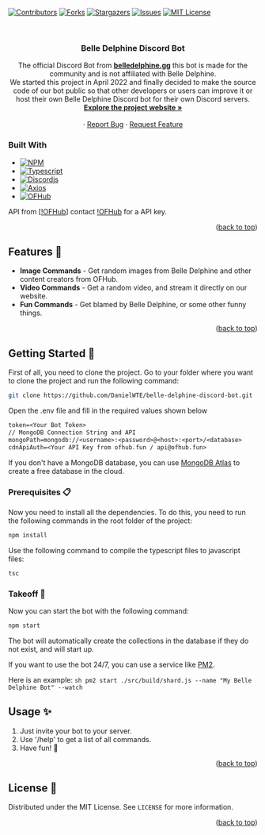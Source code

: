 <a name="readme-top"></a>

[![Contributors][contributors-shield]][contributors-url]
[![Forks][forks-shield]][forks-url]
[![Stargazers][stars-shield]][stars-url]
[![Issues][issues-shield]][issues-url]
[![MIT License][license-shield]][license-url]


<br />
<div align="center">

<h3 align="center">Belle Delphine Discord Bot</h3>

  <p align="center">
    The official Discord Bot from <a href="https://belledelphine.gg/"><strong>belledelphine.gg</strong></a> this bot is made for the community and is not affiliated with Belle Delphine.
    <br />
    We started this project in April 2022 and finally decided to make the source code of our bot public so that other developers or users can improve it or host their own Belle Delphine Discord bot for their own Discord servers.
    <br />
    <a href="https://belledelphine.gg/"><strong>Explore the project website »</strong></a>
    <br />
    <br />
    ·
    <a href="https://github.com/DanielWTE/belle-delphine-discord-bot/issues">Report Bug</a>
    ·
    <a href="https://github.com/DanielWTE/belle-delphine-discord-bot/issues">Request Feature</a>
  </p>
</div>


### Built With

* [![NPM][NPM]][NPM-url]
* [![Typescript][Typescript]][Typescript-url]
* [![Discordjs][Discordjs]][Discordjs-url]
* [![Axios][Axios]][Axios-url]
* [![OFHub][ofhub]][ofhub-url]

API from [[!OFHub][ofhub]] contact [!OFHub][mail] for a API key.


<p align="right">(<a href="#readme-top">back to top</a>)</p>

## Features 🎀

* **Image Commands** - Get random images from Belle Delphine and other content creators from OFHub.
* **Video Commands** - Get a random video, and stream it directly on our website.
* **Fun Commands** - Get blamed by Belle Delphine, or some other funny things.


<p align="right">(<a href="#readme-top">back to top</a>)</p>


## Getting Started 🎉

First of all, you need to clone the project.
Go to your folder where you want to clone the project and run the following command:

```sh
git clone https://github.com/DanielWTE/belle-delphine-discord-bot.git
```

Open the .env file and fill in the required values shown below

```txt
token=<Your Bot Token>
// MongoDB Connection String and API
mongoPath=mongodb://<username>:<password>@<host>:<port>/<database>
cdnApiAuth=<Your API Key from ofhub.fun / api@ofhub.fun>
```

If you don't have a MongoDB database, you can use [MongoDB Atlas](https://www.mongodb.com/cloud/atlas) to create a free database in the cloud.

### Prerequisites 📋

Now you need to install all the dependencies. To do this, you need to run the following commands in the root folder of the project:

```sh
npm install
```

Use the following command to compile the typescript files to javascript files:

```sh
tsc
```

### Takeoff 🚀

Now you can start the bot with the following command:

```sh
npm start
```

The bot will automatically create the collections in the database if they do not exist, and will start up.

If you want to use the bot 24/7, you can use a service like [PM2](https://pm2.keymetrics.io/).

Here is an example:
    ```sh
    pm2 start ./src/build/shard.js --name "My Belle Delphine Bot" --watch
    ```

## Usage ✨

1. Just invite your bot to your server.
2. Use '/help' to get a list of all commands.
3. Have fun! 🎉


<p align="right">(<a href="#readme-top">back to top</a>)</p>

## License 🧾

Distributed under the MIT License. See `LICENSE` for more information.

<p align="right">(<a href="#readme-top">back to top</a>)</p>

<!-- MARKDOWN LINKS & IMAGES -->
[contributors-shield]: https://img.shields.io/github/contributors/DanielWTE/belle-delphine-discord-bot.svg?style=for-the-badge
[contributors-url]: https://github.com/DanielWTE/belle-delphine-discord-bot/graphs/contributors
[forks-shield]: https://img.shields.io/github/forks/DanielWTE/belle-delphine-discord-bot.svg?style=for-the-badge
[forks-url]: https://github.com/DanielWTE/belle-delphine-discord-bot/network/members
[stars-shield]: https://img.shields.io/github/stars/DanielWTE/belle-delphine-discord-bot.svg?style=for-the-badge
[stars-url]: https://github.com/DanielWTE/belle-delphine-discord-bot/stargazers
[issues-shield]: https://img.shields.io/github/issues/DanielWTE/belle-delphine-discord-bot.svg?style=for-the-badge
[issues-url]: https://github.com/DanielWTE/belle-delphine-discord-bot/issues
[license-shield]: https://img.shields.io/github/license/DanielWTE/belle-delphine-discord-bot.svg?style=for-the-badge
[license-url]: https://github.com/DanielWTE/belle-delphine-discord-bot/blob/main/LICENSE

[NPM]: https://img.shields.io/badge/npm-000000?style=for-the-badge&logo=npm&logoColor=white
[NPM-url]: https://www.npmjs.com/
[Typescript]: https://img.shields.io/badge/typescript-000000?style=for-the-badge&logo=typescript&logoColor=white
[Typescript-url]: https://www.typescriptlang.org/
[Discordjs]: https://img.shields.io/badge/discord.js-000000?style=for-the-badge&logo=discord&logoColor=white
[Discordjs-url]: https://discord.js.org/
[Axios]: https://img.shields.io/badge/axios-000000?style=for-the-badge&logo=axios&logoColor=white
[Axios-url]: https://axios-http.com/

[ofhub]: https://img.shields.io/badge/ofhub-000000?style=for-the-badge&logo=onlyfans&logoColor=white
[ofhub-url]: https://ofhub.fun/
[mail]: mailto:api@ofhub.fun